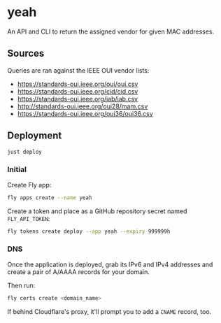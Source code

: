 # yeah

An API and CLI to return the assigned vendor for given MAC addresses.

## Sources

Queries are ran against the IEEE OUI vendor lists:

- <https://standards-oui.ieee.org/oui/oui.csv>
- <https://standards-oui.ieee.org/cid/cid.csv>
- <https://standards-oui.ieee.org/iab/iab.csv>
- <http://standards-oui.ieee.org/oui28/mam.csv>
- <https://standards-oui.ieee.org/oui36/oui36.csv>

## Deployment

```bash
just deploy
```

### Initial

Create Fly app:

```bash
fly apps create --name yeah
```

Create a token and place as a GitHub repository secret named `FLY_API_TOKEN`:

```bash
fly tokens create deploy --app yeah --expiry 999999h
```

### DNS

Once the application is deployed, grab its IPv6 and IPv4 addresses and create a
pair of A/AAAA records for your domain.

Then run:

```bash
fly certs create <domain_name>
```

If behind Cloudflare's proxy, it'll prompt you to add a `CNAME` record, too.
